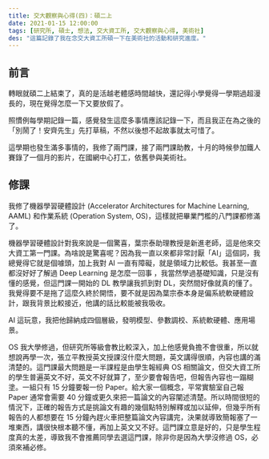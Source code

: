 ```yaml
---
title: 交大觀察與心得(四)：碩二上
date: 2021-01-15 12:00:00
tags: [研究所, 碩士, 想法, 交大資工所, 交大觀察與心得, 美術社]
des: "這篇記錄了我在念交大資工所碩一下在美術社的活動和研究進度。"
---
```


## 前言

轉眼就碩二上結束了，真的是活越老體感時間越快，還記得小學覺得一學期過超漫長的，現在覺得怎麼一下又要放假了。

照慣例每學期記錄一篇，感覺發生這麼多事情應該記錄一下，而且我正在為之後的「別鬧了！安齊先生」先打草稿，不然以後想不起故事就太可惜了。

這學期也發生滿多事情的，我修了兩門課，接了兩門課助教，十月的時候參加鐵人賽錄了一個月的影片，在國網中心打工，依舊參與美術社。

## 修課

我修了機器學習硬體設計 (Accelerator Architectures for Machine Learning, AAML) 和作業系統 (Operation System, OS)，這樣就把畢業門檻的八門課都修滿了。

機器學習硬體設計對我來說是一個驚喜，葉宗泰助理教授是新進老師，這是他來交大資工第一門課。為啥說是驚喜呢？因為我一直以來都非常討厭「AI」這個詞，我總覺得它就是個噱頭，加上我對 AI 一直有障礙，就是領域力比較低。我甚至一直都沒好好了解過 Deep Learning 是怎麼一回事 ，我當然學過基礎知識，只是沒有懂的感覺，但這門課一開始的 DL 教學讓我抓到對 DL，突然間好像就真的懂了。我覺得要不是拖了這麼久終於開悟，要不就是因為葉宗泰本身是偏系統軟硬體設計，跟我背景比較接近，他講的話比較能被我吸收。

AI 這玩意，我把他歸納成四個層級，發明模型、參數調校、系統軟硬體、應用場景。

OS 我大學修過，但研究所等級會教比較深入，加上他感覺負擔不會很重，所以就想說再學一次，張立平教授英文授課沒什麼大問題，英文講得很順，內容也講的滿清楚的。這門課最大問題是一半課程是由學生報經典 OS 相關論文，但交大資工所的學生普遍英文不好，英文不好就算了，至少要會報告吧，但報告內容也一蹋糊塗。一組只有 15 分鐘要報一份 Paper。給大家一個概念，平常實驗室自己報 Paper 通常會需要 40 分鐘或更久來把一篇論文的內容闡述清楚。所以時間很短的情況下，正確的報告方式是挑論文有趣的幾個點特別解釋或加以延伸，但幾乎所有報告的人都想要在 15 分鐘內趕火車把整篇論文內容講完，決果就導致簡報塞了一堆東西，講很快根本聽不懂，再加上英文又不好。這門課立意是好的，只是學生程度真的太差，導致我不會推薦同學去選這門課，除非你是因為大學沒修過 OS，必須來補必修。